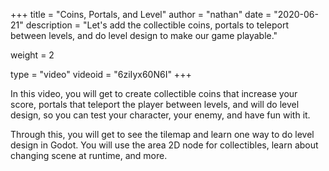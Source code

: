 +++
title = "Coins, Portals, and Level"
author = "nathan"
date = "2020-06-21"
description = "Let's add the collectible coins, portals to teleport between levels, and do level design to make our game playable."

weight = 2

type = "video"
videoid = "6ziIyx60N6I"
+++

In this video, you will get to create collectible coins that increase your score, portals that teleport the player between levels, and will do level design, so you can test your character, your enemy, and have fun with it.

Through this, you will get to see the tilemap and learn one way to do level design in Godot. You will use the area 2D node for collectibles, learn about changing scene at runtime, and more.
